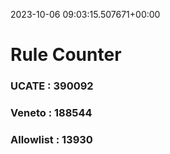 2023-10-06 09:03:15.507671+00:00
# Rule Counter 
 ### UCATE : 390092

 ### Veneto : 188544

 ### Allowlist : 13930